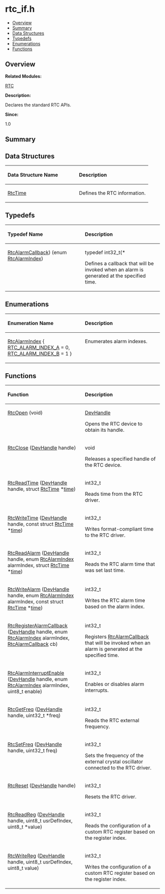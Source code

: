 # rtc\_if.h<a name="EN-US_TOPIC_0000001054879510"></a>

-   [Overview](#section468934416165628)
-   [Summary](#section1696974119165628)
-   [Data Structures](#nested-classes)
-   [Typedefs](#typedef-members)
-   [Enumerations](#enum-members)
-   [Functions](#func-members)

## **Overview**<a name="section468934416165628"></a>

**Related Modules:**

[RTC](rtc.md)

**Description:**

Declares the standard RTC APIs. 

**Since:**

1.0

## **Summary**<a name="section1696974119165628"></a>

## Data Structures<a name="nested-classes"></a>

<a name="table1849554983165628"></a>
<table><thead align="left"><tr id="row582453969165628"><th class="cellrowborder" valign="top" width="50%" id="mcps1.1.3.1.1"><p id="p1323462242165628"><a name="p1323462242165628"></a><a name="p1323462242165628"></a>Data Structure Name</p>
</th>
<th class="cellrowborder" valign="top" width="50%" id="mcps1.1.3.1.2"><p id="p1562697575165628"><a name="p1562697575165628"></a><a name="p1562697575165628"></a>Description</p>
</th>
</tr>
</thead>
<tbody><tr id="row1632588695165628"><td class="cellrowborder" valign="top" width="50%" headers="mcps1.1.3.1.1 "><p id="p1528598911165628"><a name="p1528598911165628"></a><a name="p1528598911165628"></a><a href="rtctime.md">RtcTime</a></p>
</td>
<td class="cellrowborder" valign="top" width="50%" headers="mcps1.1.3.1.2 "><p id="p2008209392165628"><a name="p2008209392165628"></a><a name="p2008209392165628"></a>Defines the RTC information. </p>
</td>
</tr>
</tbody>
</table>

## Typedefs<a name="typedef-members"></a>

<a name="table1291703513165628"></a>
<table><thead align="left"><tr id="row1669433736165628"><th class="cellrowborder" valign="top" width="50%" id="mcps1.1.3.1.1"><p id="p617130780165628"><a name="p617130780165628"></a><a name="p617130780165628"></a>Typedef Name</p>
</th>
<th class="cellrowborder" valign="top" width="50%" id="mcps1.1.3.1.2"><p id="p1201457678165628"><a name="p1201457678165628"></a><a name="p1201457678165628"></a>Description</p>
</th>
</tr>
</thead>
<tbody><tr id="row1503579854165628"><td class="cellrowborder" valign="top" width="50%" headers="mcps1.1.3.1.1 "><p id="p916276660165628"><a name="p916276660165628"></a><a name="p916276660165628"></a><a href="rtc.md#gaf9932b7e647bce0503f1314bbe5eef8d">RtcAlarmCallback</a>) (enum <a href="rtc.md#gad7b3a575c848e2669db5e5b6f7e74330">RtcAlarmIndex</a>)</p>
</td>
<td class="cellrowborder" valign="top" width="50%" headers="mcps1.1.3.1.2 "><p id="p1831570425165628"><a name="p1831570425165628"></a><a name="p1831570425165628"></a>typedef int32_t(* </p>
<p id="p1918385724165628"><a name="p1918385724165628"></a><a name="p1918385724165628"></a>Defines a callback that will be invoked when an alarm is generated at the specified time. </p>
</td>
</tr>
</tbody>
</table>

## Enumerations<a name="enum-members"></a>

<a name="table223125523165628"></a>
<table><thead align="left"><tr id="row2118741624165628"><th class="cellrowborder" valign="top" width="50%" id="mcps1.1.3.1.1"><p id="p309009063165628"><a name="p309009063165628"></a><a name="p309009063165628"></a>Enumeration Name</p>
</th>
<th class="cellrowborder" valign="top" width="50%" id="mcps1.1.3.1.2"><p id="p668971372165628"><a name="p668971372165628"></a><a name="p668971372165628"></a>Description</p>
</th>
</tr>
</thead>
<tbody><tr id="row605138542165628"><td class="cellrowborder" valign="top" width="50%" headers="mcps1.1.3.1.1 "><p id="p1246292521165628"><a name="p1246292521165628"></a><a name="p1246292521165628"></a><a href="rtc.md#gad7b3a575c848e2669db5e5b6f7e74330">RtcAlarmIndex</a> { <a href="rtc.md#ggad7b3a575c848e2669db5e5b6f7e74330a4a768788d6e3932637aed682317a7c6b">RTC_ALARM_INDEX_A</a> = 0, <a href="rtc.md#ggad7b3a575c848e2669db5e5b6f7e74330a15a8e9ba8ffd5b1ebf1f8353ca581352">RTC_ALARM_INDEX_B</a> = 1 }</p>
</td>
<td class="cellrowborder" valign="top" width="50%" headers="mcps1.1.3.1.2 "><p id="p841981954165628"><a name="p841981954165628"></a><a name="p841981954165628"></a>Enumerates alarm indexes. </p>
</td>
</tr>
</tbody>
</table>

## Functions<a name="func-members"></a>

<a name="table870141412165628"></a>
<table><thead align="left"><tr id="row1254117620165628"><th class="cellrowborder" valign="top" width="50%" id="mcps1.1.3.1.1"><p id="p639577661165628"><a name="p639577661165628"></a><a name="p639577661165628"></a>Function</p>
</th>
<th class="cellrowborder" valign="top" width="50%" id="mcps1.1.3.1.2"><p id="p576878831165628"><a name="p576878831165628"></a><a name="p576878831165628"></a>Description</p>
</th>
</tr>
</thead>
<tbody><tr id="row1224719544165628"><td class="cellrowborder" valign="top" width="50%" headers="mcps1.1.3.1.1 "><p id="p444201513165628"><a name="p444201513165628"></a><a name="p444201513165628"></a><a href="rtc.md#ga35004a866f23081ce2a446f1b0f88e32">RtcOpen</a> (void)</p>
</td>
<td class="cellrowborder" valign="top" width="50%" headers="mcps1.1.3.1.2 "><p id="p1461803985165628"><a name="p1461803985165628"></a><a name="p1461803985165628"></a><a href="common.md#gab8c2d38e46eec50bd097a27d3d8bf041">DevHandle</a> </p>
<p id="p584966216165628"><a name="p584966216165628"></a><a name="p584966216165628"></a>Opens the RTC device to obtain its handle. </p>
</td>
</tr>
<tr id="row212141985165628"><td class="cellrowborder" valign="top" width="50%" headers="mcps1.1.3.1.1 "><p id="p1079304635165628"><a name="p1079304635165628"></a><a name="p1079304635165628"></a><a href="rtc.md#ga395aa79ef260bfcd603ed56f9839d73b">RtcClose</a> (<a href="common.md#gab8c2d38e46eec50bd097a27d3d8bf041">DevHandle</a> handle)</p>
</td>
<td class="cellrowborder" valign="top" width="50%" headers="mcps1.1.3.1.2 "><p id="p1914577146165628"><a name="p1914577146165628"></a><a name="p1914577146165628"></a>void </p>
<p id="p1185873130165628"><a name="p1185873130165628"></a><a name="p1185873130165628"></a>Releases a specified handle of the RTC device. </p>
</td>
</tr>
<tr id="row474847692165628"><td class="cellrowborder" valign="top" width="50%" headers="mcps1.1.3.1.1 "><p id="p1922964021165628"><a name="p1922964021165628"></a><a name="p1922964021165628"></a><a href="rtc.md#gae8b242769eacd00b71eb1debce9be4de">RtcReadTime</a> (<a href="common.md#gab8c2d38e46eec50bd097a27d3d8bf041">DevHandle</a> handle, struct <a href="rtctime.md">RtcTime</a> *<a href="time.md#gae7841e681c8c9d59818568d39553642c">time</a>)</p>
</td>
<td class="cellrowborder" valign="top" width="50%" headers="mcps1.1.3.1.2 "><p id="p386844612165628"><a name="p386844612165628"></a><a name="p386844612165628"></a>int32_t </p>
<p id="p483217988165628"><a name="p483217988165628"></a><a name="p483217988165628"></a>Reads time from the RTC driver. </p>
</td>
</tr>
<tr id="row1386204565165628"><td class="cellrowborder" valign="top" width="50%" headers="mcps1.1.3.1.1 "><p id="p768081468165628"><a name="p768081468165628"></a><a name="p768081468165628"></a><a href="rtc.md#ga7b6da87bfe9af2bcbfeebe9793876eb8">RtcWriteTime</a> (<a href="common.md#gab8c2d38e46eec50bd097a27d3d8bf041">DevHandle</a> handle, const struct <a href="rtctime.md">RtcTime</a> *<a href="time.md#gae7841e681c8c9d59818568d39553642c">time</a>)</p>
</td>
<td class="cellrowborder" valign="top" width="50%" headers="mcps1.1.3.1.2 "><p id="p1688285323165628"><a name="p1688285323165628"></a><a name="p1688285323165628"></a>int32_t </p>
<p id="p1610409548165628"><a name="p1610409548165628"></a><a name="p1610409548165628"></a>Writes format-compliant time to the RTC driver. </p>
</td>
</tr>
<tr id="row1031182728165628"><td class="cellrowborder" valign="top" width="50%" headers="mcps1.1.3.1.1 "><p id="p752496384165628"><a name="p752496384165628"></a><a name="p752496384165628"></a><a href="rtc.md#gabc4a137f0aed13e41da2db2dccc32b08">RtcReadAlarm</a> (<a href="common.md#gab8c2d38e46eec50bd097a27d3d8bf041">DevHandle</a> handle, enum <a href="rtc.md#gad7b3a575c848e2669db5e5b6f7e74330">RtcAlarmIndex</a> alarmIndex, struct <a href="rtctime.md">RtcTime</a> *<a href="time.md#gae7841e681c8c9d59818568d39553642c">time</a>)</p>
</td>
<td class="cellrowborder" valign="top" width="50%" headers="mcps1.1.3.1.2 "><p id="p1242604343165628"><a name="p1242604343165628"></a><a name="p1242604343165628"></a>int32_t </p>
<p id="p1297283495165628"><a name="p1297283495165628"></a><a name="p1297283495165628"></a>Reads the RTC alarm time that was set last time. </p>
</td>
</tr>
<tr id="row994594246165628"><td class="cellrowborder" valign="top" width="50%" headers="mcps1.1.3.1.1 "><p id="p1545775795165628"><a name="p1545775795165628"></a><a name="p1545775795165628"></a><a href="rtc.md#gaf4dd53c3e5b6c7a1766f6b15a77c96e9">RtcWriteAlarm</a> (<a href="common.md#gab8c2d38e46eec50bd097a27d3d8bf041">DevHandle</a> handle, enum <a href="rtc.md#gad7b3a575c848e2669db5e5b6f7e74330">RtcAlarmIndex</a> alarmIndex, const struct <a href="rtctime.md">RtcTime</a> *<a href="time.md#gae7841e681c8c9d59818568d39553642c">time</a>)</p>
</td>
<td class="cellrowborder" valign="top" width="50%" headers="mcps1.1.3.1.2 "><p id="p2144276789165628"><a name="p2144276789165628"></a><a name="p2144276789165628"></a>int32_t </p>
<p id="p183615453165628"><a name="p183615453165628"></a><a name="p183615453165628"></a>Writes the RTC alarm time based on the alarm index. </p>
</td>
</tr>
<tr id="row1899895955165628"><td class="cellrowborder" valign="top" width="50%" headers="mcps1.1.3.1.1 "><p id="p1863178147165628"><a name="p1863178147165628"></a><a name="p1863178147165628"></a><a href="rtc.md#ga0c42d787adde8d56a82b0c21624049d5">RtcRegisterAlarmCallback</a> (<a href="common.md#gab8c2d38e46eec50bd097a27d3d8bf041">DevHandle</a> handle, enum <a href="rtc.md#gad7b3a575c848e2669db5e5b6f7e74330">RtcAlarmIndex</a> alarmIndex, <a href="rtc.md#gaf9932b7e647bce0503f1314bbe5eef8d">RtcAlarmCallback</a> cb)</p>
</td>
<td class="cellrowborder" valign="top" width="50%" headers="mcps1.1.3.1.2 "><p id="p563868113165628"><a name="p563868113165628"></a><a name="p563868113165628"></a>int32_t </p>
<p id="p63883916165628"><a name="p63883916165628"></a><a name="p63883916165628"></a>Registers <a href="rtc.md#gaf9932b7e647bce0503f1314bbe5eef8d">RtcAlarmCallback</a> that will be invoked when an alarm is generated at the specified time. </p>
</td>
</tr>
<tr id="row1062181781165628"><td class="cellrowborder" valign="top" width="50%" headers="mcps1.1.3.1.1 "><p id="p28136432165628"><a name="p28136432165628"></a><a name="p28136432165628"></a><a href="rtc.md#ga8b0f2951646ebd17313d905553bd8e0e">RtcAlarmInterruptEnable</a> (<a href="common.md#gab8c2d38e46eec50bd097a27d3d8bf041">DevHandle</a> handle, enum <a href="rtc.md#gad7b3a575c848e2669db5e5b6f7e74330">RtcAlarmIndex</a> alarmIndex, uint8_t enable)</p>
</td>
<td class="cellrowborder" valign="top" width="50%" headers="mcps1.1.3.1.2 "><p id="p1735402908165628"><a name="p1735402908165628"></a><a name="p1735402908165628"></a>int32_t </p>
<p id="p1267379849165628"><a name="p1267379849165628"></a><a name="p1267379849165628"></a>Enables or disables alarm interrupts. </p>
</td>
</tr>
<tr id="row786078973165628"><td class="cellrowborder" valign="top" width="50%" headers="mcps1.1.3.1.1 "><p id="p1593002361165628"><a name="p1593002361165628"></a><a name="p1593002361165628"></a><a href="rtc.md#ga766e2df8045177cd030e1133df4cba12">RtcGetFreq</a> (<a href="common.md#gab8c2d38e46eec50bd097a27d3d8bf041">DevHandle</a> handle, uint32_t *freq)</p>
</td>
<td class="cellrowborder" valign="top" width="50%" headers="mcps1.1.3.1.2 "><p id="p393864819165628"><a name="p393864819165628"></a><a name="p393864819165628"></a>int32_t </p>
<p id="p1801682692165628"><a name="p1801682692165628"></a><a name="p1801682692165628"></a>Reads the RTC external frequency. </p>
</td>
</tr>
<tr id="row788805953165628"><td class="cellrowborder" valign="top" width="50%" headers="mcps1.1.3.1.1 "><p id="p1858330543165628"><a name="p1858330543165628"></a><a name="p1858330543165628"></a><a href="rtc.md#ga17fdfb7ba3c876974cf9099aab092345">RtcSetFreq</a> (<a href="common.md#gab8c2d38e46eec50bd097a27d3d8bf041">DevHandle</a> handle, uint32_t freq)</p>
</td>
<td class="cellrowborder" valign="top" width="50%" headers="mcps1.1.3.1.2 "><p id="p81168186165628"><a name="p81168186165628"></a><a name="p81168186165628"></a>int32_t </p>
<p id="p1397366831165628"><a name="p1397366831165628"></a><a name="p1397366831165628"></a>Sets the frequency of the external crystal oscillator connected to the RTC driver. </p>
</td>
</tr>
<tr id="row2013748044165628"><td class="cellrowborder" valign="top" width="50%" headers="mcps1.1.3.1.1 "><p id="p1684164352165628"><a name="p1684164352165628"></a><a name="p1684164352165628"></a><a href="rtc.md#ga7eb8a5ecf1058b9f90a133e2caa14573">RtcReset</a> (<a href="common.md#gab8c2d38e46eec50bd097a27d3d8bf041">DevHandle</a> handle)</p>
</td>
<td class="cellrowborder" valign="top" width="50%" headers="mcps1.1.3.1.2 "><p id="p1245205862165628"><a name="p1245205862165628"></a><a name="p1245205862165628"></a>int32_t </p>
<p id="p723630232165628"><a name="p723630232165628"></a><a name="p723630232165628"></a>Resets the RTC driver. </p>
</td>
</tr>
<tr id="row1397834172165628"><td class="cellrowborder" valign="top" width="50%" headers="mcps1.1.3.1.1 "><p id="p155474284165628"><a name="p155474284165628"></a><a name="p155474284165628"></a><a href="rtc.md#gaec39316c639860a032f802628276d366">RtcReadReg</a> (<a href="common.md#gab8c2d38e46eec50bd097a27d3d8bf041">DevHandle</a> handle, uint8_t usrDefIndex, uint8_t *value)</p>
</td>
<td class="cellrowborder" valign="top" width="50%" headers="mcps1.1.3.1.2 "><p id="p470885596165628"><a name="p470885596165628"></a><a name="p470885596165628"></a>int32_t </p>
<p id="p735098641165628"><a name="p735098641165628"></a><a name="p735098641165628"></a>Reads the configuration of a custom RTC register based on the register index. </p>
</td>
</tr>
<tr id="row1602441609165628"><td class="cellrowborder" valign="top" width="50%" headers="mcps1.1.3.1.1 "><p id="p184531926165628"><a name="p184531926165628"></a><a name="p184531926165628"></a><a href="rtc.md#gab8cc20f50b103acef06aa7887610be1c">RtcWriteReg</a> (<a href="common.md#gab8c2d38e46eec50bd097a27d3d8bf041">DevHandle</a> handle, uint8_t usrDefIndex, uint8_t value)</p>
</td>
<td class="cellrowborder" valign="top" width="50%" headers="mcps1.1.3.1.2 "><p id="p1195983641165628"><a name="p1195983641165628"></a><a name="p1195983641165628"></a>int32_t </p>
<p id="p611699457165628"><a name="p611699457165628"></a><a name="p611699457165628"></a>Writes the configuration of a custom RTC register based on the register index. </p>
</td>
</tr>
</tbody>
</table>

